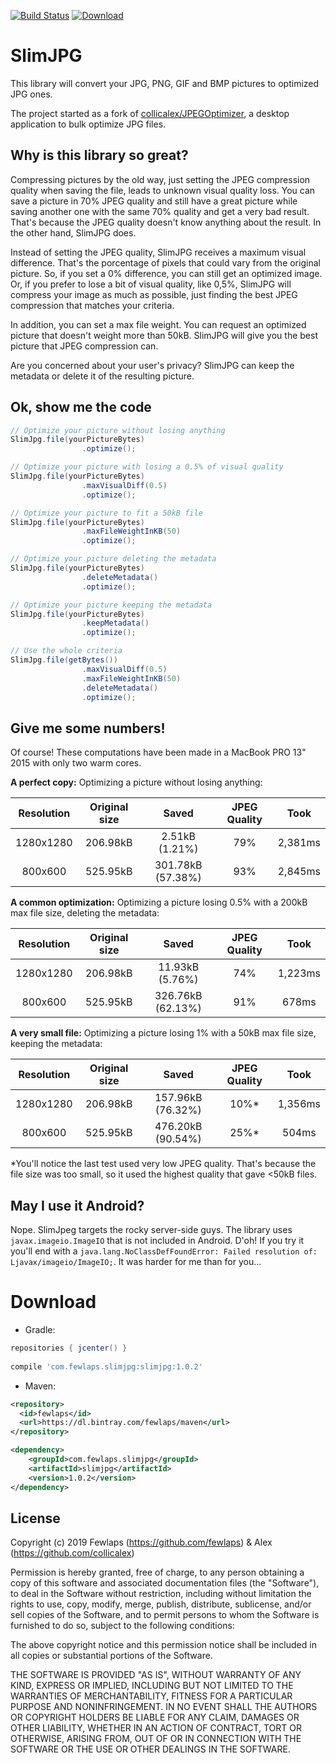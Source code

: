 [![Build Status](https://travis-ci.org/Fewlaps/slim-jpg.svg?branch=master)](https://travis-ci.org/Fewlaps/slim-jpg)
[![Download](https://api.bintray.com/packages/fewlaps/maven/slimjpg/images/download.svg) ](https://bintray.com/fewlaps/maven/slimjpg/_latestVersion)
# SlimJPG

This library will convert your JPG, PNG, GIF and BMP pictures to optimized JPG ones.

The project started as a fork of [collicalex/JPEGOptimizer](https://github.com/collicalex/JPEGOptimizer), a desktop application to bulk optimize JPG files.


## Why is this library so great?

Compressing pictures by the old way, just setting the JPEG compression quality when saving the file, leads to unknown visual quality loss. You can save a picture in 70% JPEG quality and still have a great picture while saving another one with the same 70% quality and get a very bad result. That's because the JPEG quality doesn't know anything about the result. In the other hand, SlimJPG does.

Instead of setting the JPEG quality, SlimJPG receives a maximum visual difference. That's the porcentage of pixels that could vary from the original picture. So, if you set a 0% difference, you can still get an optimized image. Or, if you prefer to lose a bit of visual quality, like 0,5%, SlimJPG will compress your image as much as possible, just finding the best JPEG compression that matches your criteria. 

In addition, you can set a max file weight. You can request an optimized picture that doesn't weight more than 50kB. SlimJPG will give you the best picture that JPEG compression can.

Are you concerned about your user's privacy? SlimJPG can keep the metadata or delete it of the resulting picture.


## Ok, show me the code

```java
// Optimize your picture without losing anything
SlimJpg.file(yourPictureBytes)
                .optimize();

// Optimize your picture with losing a 0.5% of visual quality
SlimJpg.file(yourPictureBytes)
                .maxVisualDiff(0.5)
                .optimize();

// Optimize your picture to fit a 50kB file
SlimJpg.file(yourPictureBytes)
                .maxFileWeightInKB(50)
                .optimize();

// Optimize your picture deleting the metadata
SlimJpg.file(yourPictureBytes)
                .deleteMetadata()
                .optimize();

// Optimize your picture keeping the metadata
SlimJpg.file(yourPictureBytes)
                .keepMetadata()
                .optimize();

// Use the whole criteria
SlimJpg.file(getBytes())
                .maxVisualDiff(0.5)
                .maxFileWeightInKB(50)
                .deleteMetadata()
                .optimize();
```


## Give me some numbers!

Of course! These computations have been made in a MacBook PRO 13" 2015 with only two warm cores.

**A perfect copy:** Optimizing a picture without losing anything:

|Resolution|Original size|Saved|JPEG Quality|Took|
|:---:|:---:|:---:|:---:|:---:|
|1280x1280|206.98kB|2.51kB (1.21%)|79%|2,381ms|
|800x600|525.95kB|301.78kB (57.38%)|93%|2,845ms|

**A common optimization:** Optimizing a picture losing 0.5% with a 200kB max file size, deleting the metadata:

|Resolution|Original size|Saved|JPEG Quality|Took|
|:---:|:---:|:---:|:---:|:---:|
|1280x1280|206.98kB|11.93kB (5.76%)|74%|1,223ms|
|800x600|525.95kB|326.76kB (62.13%)|91%|678ms|

**A very small file:** Optimizing a picture losing 1% with a 50kB max file size, keeping the metadata:

|Resolution|Original size|Saved|JPEG Quality|Took|
|:---:|:---:|:---:|:---:|:---:|
|1280x1280|206.98kB|157.96kB (76.32%)|10%*|1,356ms|
|800x600|525.95kB|476.20kB (90.54%)|25%*|504ms|

*You'll notice the last test used very low JPEG quality. That's because the file size was too small, so it used the highest quality that gave <50kB files.


## May I use it Android?

Nope. SlimJpeg targets the rocky server-side guys. The library uses `javax.imageio.ImageIO` that is not included in Android. D'oh! If you try it you'll end with a `java.lang.NoClassDefFoundError: Failed resolution of: Ljavax/imageio/ImageIO;`. It was harder for me than for you...


# Download

* Gradle:
```groovy
repositories { jcenter() }
    
compile 'com.fewlaps.slimjpg:slimjpg:1.0.2'
```
* Maven:
```xml
<repository>
  <id>fewlaps</id>
  <url>https://dl.bintray.com/fewlaps/maven</url>
</repository>

<dependency>
    <groupId>com.fewlaps.slimjpg</groupId>
    <artifactId>slimjpg</artifactId>
    <version>1.0.2</version>
</dependency>
```

## License

Copyright (c) 2019 Fewlaps (https://github.com/fewlaps) & Alex (https://github.com/collicalex)

Permission is hereby granted, free of charge, to any person obtaining a copy
of this software and associated documentation files (the "Software"), to deal
in the Software without restriction, including without limitation the rights
to use, copy, modify, merge, publish, distribute, sublicense, and/or sell
copies of the Software, and to permit persons to whom the Software is
furnished to do so, subject to the following conditions:

The above copyright notice and this permission notice shall be included in all
copies or substantial portions of the Software.

THE SOFTWARE IS PROVIDED "AS IS", WITHOUT WARRANTY OF ANY KIND, EXPRESS OR
IMPLIED, INCLUDING BUT NOT LIMITED TO THE WARRANTIES OF MERCHANTABILITY,
FITNESS FOR A PARTICULAR PURPOSE AND NONINFRINGEMENT. IN NO EVENT SHALL THE
AUTHORS OR COPYRIGHT HOLDERS BE LIABLE FOR ANY CLAIM, DAMAGES OR OTHER
LIABILITY, WHETHER IN AN ACTION OF CONTRACT, TORT OR OTHERWISE, ARISING FROM,
OUT OF OR IN CONNECTION WITH THE SOFTWARE OR THE USE OR OTHER DEALINGS IN THE
SOFTWARE.
